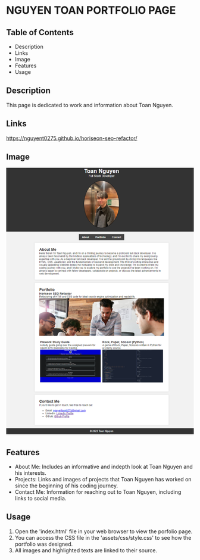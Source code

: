 # NGUYEN TOAN PORTFOLIO PAGE

## Table of Contents
- Description
- Links
- Image
- Features
- Usage

## Description
This page is dedicated to work and information about Toan Nguyen.  

## Links
https://nguyent0275.github.io/horiseon-seo-refactor/

## Image
![Alt text](/assets/images/portfolio_page.png)

## Features
- About Me: Includes an informative and indepth look at Toan Nguyen and his interests. 
- Projects: Links and images of projects that Toan Nguyen has worked on since the beginning of his coding journey. 
- Contact Me: Information for reaching out to Toan Nguyen, including links to social media. 

## Usage
1. Open the 'index.html' file in your web browser to view the porfolio page.
2. You can access the CSS file in the 'assets/css/style.css' to see how the portfolio was designed. 
3. All images and highlighted texts are linked to their source. 
